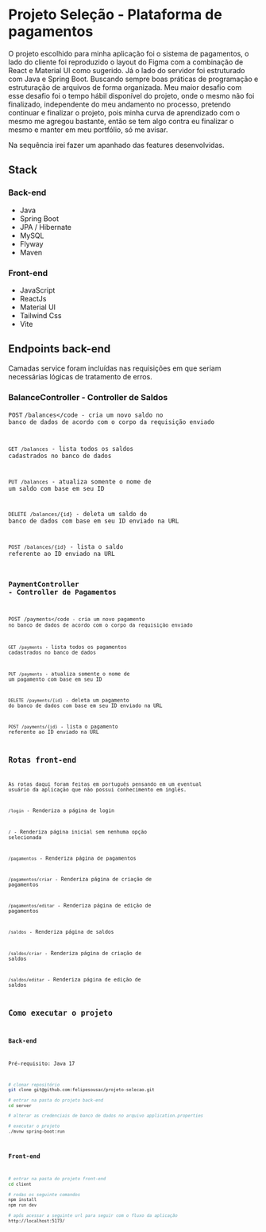 # Projeto Seleção - Plataforma de pagamentos

O projeto escolhido para minha aplicação foi o sistema de pagamentos, o lado do cliente  foi reproduzido o layout do Figma com a combinação de React e Material UI como sugerido. Já o lado do servidor foi estruturado com Java e Spring Boot. Buscando sempre boas práticas de programação e estruturação de arquivos de forma organizada.
Meu maior desafio com esse desafio foi o tempo hábil disponível do projeto, onde o mesmo não foi finalizado, independente do meu andamento no processo, pretendo continuar e finalizar o projeto, pois minha curva de aprendizado com o mesmo me agregou bastante, então se tem algo contra eu finalizar o mesmo e manter em meu portfólio, só me avisar.

Na sequência irei fazer um apanhado das features desenvolvidas.

## Stack

### Back-end
- Java
- Spring Boot
- JPA / Hibernate
- MySQL
- Flyway
- Maven

### Front-end
- JavaScript
- ReactJs
- Material UI
- Tailwind Css
- Vite

## Endpoints back-end

Camadas service foram incluídas nas requisições em que seriam necessárias lógicas de tratamento de erros.

### BalanceController - Controller de Saldos

<code>POST</code> <code>/balances</code - cria um novo saldo no banco de dados de acordo com o corpo da requisição enviado

<code>GET</code> <code>/balances</code> - lista todos os saldos cadastrados no banco de dados

<code>PUT</code> <code>/balances</code> - atualiza somente o nome de um saldo com base em seu ID

<code>DELETE</code> <code>/balances/{id}</code> - deleta um saldo do banco de dados com base em seu ID enviado na URL

<code>POST</code> <code>/balances/{id}</code> - lista o saldo referente ao ID enviado na URL

### PaymentController - Controller de Pagamentos

<code>POST</code> <code>/payments</code - cria um novo pagamento no banco de dados de acordo com o corpo da requisição enviado

<code>GET</code> <code>/payments</code> - lista todos os pagamentos cadastrados no banco de dados

<code>PUT</code> <code>/payments</code> - atualiza somente o nome de um pagamento com base em seu ID

<code>DELETE</code> <code>/payments/{id}</code> - deleta um pagamento do banco de dados com base em seu ID enviado na URL

<code>POST</code> <code>/payments/{id}</code> - lista o pagamento referente ao ID enviado na URL

## Rotas front-end

As rotas daqui foram feitas em português pensando em um eventual usuário da aplicação que não possui conhecimento em inglês.

<code>/login</code> - Renderiza a página de login

<code>/</code> - Renderiza página inicial sem nenhuma opção selecionada

<code>/pagamentos</code> - Renderiza página de pagamentos

<code>/pagamentos/criar</code> - Renderiza página de criação de pagamentos

<code>/pagamentos/editar</code> - Renderiza página de edição de pagamentos

<code>/saldos</code> - Renderiza página de saldos

<code>/saldos/criar</code> - Renderiza página de criação de saldos

<code>/saldos/editar</code> - Renderiza página de edição de saldos

## Como executar o projeto

### Back-end
Pré-requisito: Java 17

```bash
# clonar repositório
git clone git@github.com:felipesousac/projeto-selecao.git

# entrar na pasta do projeto back-end
cd server

# alterar as credenciais de banco de dados no arquivo application.properties

# executar o projeto
./mvnw spring-boot:run
```

### Front-end

```bash
# entrar na pasta do projeto front-end
cd client

# rodas os seguinte comandos
npm install
npm run dev

# após acessar a seguinte url para seguir com o fluxo da aplicação
http://localhost:5173/
```